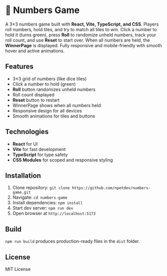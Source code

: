 # 🎲 Numbers Game

A 3×3 numbers game built with **React, Vite, TypeScript, and CSS**. Players roll numbers, hold tiles, and try to match all tiles to win. Click a number to hold it (turns green), press **Roll** to randomize unheld numbers, track your roll count, and use **Reset** to start over. When all numbers are held, the **WinnerPage** is displayed. Fully responsive and mobile-friendly with smooth hover and active animations.

## Features
- 3×3 grid of numbers (like dice tiles)  
- Click a number to hold (green)  
- **Roll** button randomizes unheld numbers  
- Roll count displayed  
- **Reset** button to restart  
- WinnerPage shows when all numbers held  
- Responsive design for all devices  
- Smooth animations for tiles and buttons

## Technologies
- **React** for UI  
- **Vite** for fast development  
- **TypeScript** for type safety  
- **CSS Modules** for scoped and responsive styling

## Installation
1. Clone repository: `git clone https://github.com/npetdev/numbers-game.git`  
2. Navigate: `cd numbers-game`  
3. Install dependencies: `npm install`  
4. Start dev server: `npm run dev`  
5. Open browser at `http://localhost:5173`

## Build
`npm run build` produces production-ready files in the `dist` folder.

## License
MIT License
